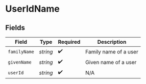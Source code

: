 # UserIdName


## Fields

| Field                 | Type                  | Required              | Description           |
| --------------------- | --------------------- | --------------------- | --------------------- |
| `familyName`          | *string*              | :heavy_check_mark:    | Family name of a user |
| `givenName`           | *string*              | :heavy_check_mark:    | Given name of a user  |
| `userId`              | *string*              | :heavy_check_mark:    | N/A                   |